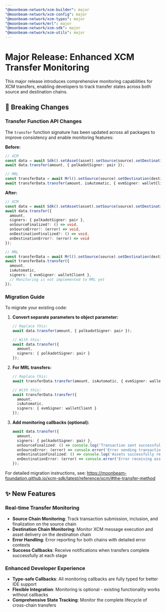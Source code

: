 ```yaml
---
"@moonbeam-network/xcm-builder": major
"@moonbeam-network/xcm-config": major
"@moonbeam-network/xcm-types": major
"@moonbeam-network/mrl": major
"@moonbeam-network/xcm-sdk": major
"@moonbeam-network/xcm-utils": major
---
```


# Major Release: Enhanced XCM Transfer Monitoring

This major release introduces comprehensive monitoring capabilities for XCM transfers, enabling developers to track transfer states across both source and destination chains.

## 🚨 Breaking Changes

### Transfer Function API Changes

The `transfer` function signature has been updated across all packages to improve consistency and enable monitoring features:

**Before:**
```typescript
// XCM
const data = await Sdk().setAsset(asset).setSource(source).setDestination(destination);
await data.transfer(amount, { polkadotSigner: pair });

// MRL  
const transferData = await Mrl().setSource(source).setDestination(destination).setAsset(asset);
await transferData.transfer(amount, isAutomatic, { evmSigner: walletClient });
```

**After:**
```typescript
// XCM
const data = await Sdk().setAsset(asset).setSource(source).setDestination(destination);
await data.transfer({
  amount,
  signers: { polkadotSigner: pair },
  onSourceFinalized?: () => void,
  onSourceError?: (error) => void,
  onDestinationFinalized?: () => void,
  onDestinationError?: (error) => void
});

// MRL
const transferData = await Mrl().setSource(source).setDestination(destination).setAsset(asset);
await transferData.transfer({
  amount,
  isAutomatic,
  signers: { evmSigner: walletClient },
  // Monitoring is not implemented to MRL yet
});
```

### Migration Guide

To migrate your existing code:

1. **Convert separate parameters to object parameter:**
   ```typescript
   // Replace this:
   await data.transfer(amount, { polkadotSigner: pair });
   
   // With this:
   await data.transfer({
     amount,
     signers: { polkadotSigner: pair }
   });
   ```

2. **For MRL transfers:**
   ```typescript
   // Replace this:
   await transferData.transfer(amount, isAutomatic, { evmSigner: walletClient });
   
   // With this:
   await transferData.transfer({
     amount,
     isAutomatic,
     signers: { evmSigner: walletClient }
   });
   ```

3. **Add monitoring callbacks (optional):**
   ```typescript
   await data.transfer({
     amount,
     signers: { polkadotSigner: pair },
     onSourceFinalized: () => console.log('Transaction sent successfully'),
     onSourceError: (error) => console.error('Error sending transaction', error),
     onDestinationFinalized: () => console.log('Assets successfully received'),
     onDestinationError: (error) => console.error('Error receiving assets', error)
   });
   ```

For detailed migration instructions, see: https://moonbeam-foundation.github.io/xcm-sdk/latest/reference/xcm/#the-transfer-method

## ✨ New Features

### Real-time Transfer Monitoring

- **Source Chain Monitoring**: Track transaction submission, inclusion, and finalization on the source chain
- **Destination Chain Monitoring**: Monitor XCM message execution and asset delivery on the destination chain  
- **Error Handling**: Error reporting for both chains with detailed error contexts
- **Success Callbacks**: Receive notifications when transfers complete successfully at each stage

### Enhanced Developer Experience

- **Type-safe Callbacks**: All monitoring callbacks are fully typed for better IDE support
- **Flexible Integration**: Monitoring is optional - existing functionality works without callbacks
- **Comprehensive State Tracking**: Monitor the complete lifecycle of cross-chain transfers